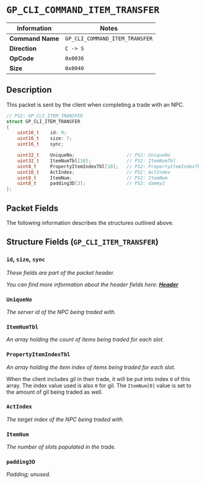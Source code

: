 # `GP_CLI_COMMAND_ITEM_TRANSFER`

| Information               | Notes |
|---                        |---    |
| **Command Name**          | `GP_CLI_COMMAND_ITEM_TRANSFER` |
| **Direction**             | `C -> S` |
| **OpCode**                | `0x0036` |
| **Size**                  | `0x0040` |

## Description

This packet is sent by the client when completing a trade with an NPC.

```cpp
// PS2: GP_CLI_ITEM_TRANSFER
struct GP_CLI_ITEM_TRANSFER
{
    uint16_t    id: 9;
    uint16_t    size: 7;
    uint16_t    sync;

    uint32_t    UniqueNo;                   // PS2: UniqueNo
    uint32_t    ItemNumTbl[10];             // PS2: ItemNumTbl
    uint8_t     PropertyItemIndexTbl[10];   // PS2: PropertyItemIndexTbl
    uint16_t    ActIndex;                   // PS2: ActIndex
    uint8_t     ItemNum;                    // PS2: ItemNum
    uint8_t     padding3D[3];               // PS2: dammy2
};
```

## Packet Fields

The following information describes the structures outlined above.

## Structure Fields (`GP_CLI_ITEM_TRANSFER`)

### `id`, `size`, `sync`

_These fields are part of the packet header._

_You can find more information about the header fields here: [**Header**](/world/HEADER.md)_

### `UniqueNo`

_The server id of the NPC being traded with._

### `ItemNumTbl`

_An array holding the count of items being traded for each slot._

### `PropertyItemIndexTbl`

_An array holding the item index of items being traded for each slot._

When the client includes gil in their trade, it will be put into index `0` of this array. The index value used is also `0` for gil. The `ItemNum[0]` value is set to the amount of gil being traded as well.

### `ActIndex`

_The target index of the NPC being traded with._

### `ItemNum`

_The number of slots populated in the trade._

### `padding3D`

_Padding; unused._
